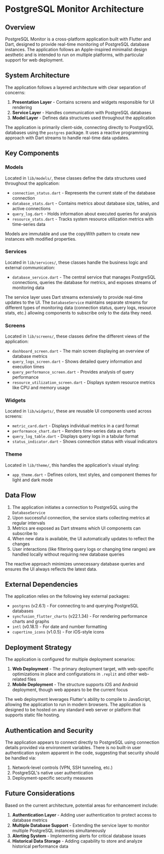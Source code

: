 # PostgreSQL Monitor Architecture

## Overview

PostgreSQL Monitor is a cross-platform application built with Flutter and Dart, designed to provide real-time monitoring of PostgreSQL database instances. The application follows an Apple-inspired minimalist design aesthetic and is intended to run on multiple platforms, with particular support for web deployment.

## System Architecture

The application follows a layered architecture with clear separation of concerns:

1. **Presentation Layer** - Contains screens and widgets responsible for UI rendering
2. **Service Layer** - Handles communication with PostgreSQL databases
3. **Model Layer** - Defines data structures used throughout the application

The application is primarily client-side, connecting directly to PostgreSQL databases using the `postgres` package. It uses a reactive programming approach with Dart streams to handle real-time data updates.

## Key Components

### Models

Located in `lib/models/`, these classes define the data structures used throughout the application:

- `connection_status.dart` - Represents the current state of the database connection
- `database_stats.dart` - Contains metrics about database size, tables, and active connections
- `query_log.dart` - Holds information about executed queries for analysis
- `resource_stats.dart` - Tracks system resource utilization metrics with time-series data

Models are immutable and use the copyWith pattern to create new instances with modified properties.

### Services

Located in `lib/services/`, these classes handle the business logic and external communication:

- `database_service.dart` - The central service that manages PostgreSQL connections, queries the database for metrics, and exposes streams of monitoring data

The service layer uses Dart streams extensively to provide real-time updates to the UI. The `DatabaseService` maintains separate streams for different types of monitoring data (connection status, query logs, resource stats, etc.) allowing components to subscribe only to the data they need.

### Screens

Located in `lib/screens/`, these classes define the different views of the application:

- `dashboard_screen.dart` - The main screen displaying an overview of database metrics
- `query_logs_screen.dart` - Shows detailed query information and execution times
- `query_performance_screen.dart` - Provides analysis of query performance
- `resource_utilization_screen.dart` - Displays system resource metrics like CPU and memory usage

### Widgets

Located in `lib/widgets/`, these are reusable UI components used across screens:

- `metric_card.dart` - Displays individual metrics in a card format
- `performance_chart.dart` - Renders time-series data as charts
- `query_log_table.dart` - Displays query logs in a tabular format
- `status_indicator.dart` - Shows connection status with visual indicators

### Theme

Located in `lib/theme/`, this handles the application's visual styling:

- `app_theme.dart` - Defines colors, text styles, and component themes for light and dark mode

## Data Flow

1. The application initiates a connection to PostgreSQL using the `DatabaseService`
2. Upon successful connection, the service starts collecting metrics at regular intervals
3. Metrics are exposed as Dart streams which UI components can subscribe to
4. When new data is available, the UI automatically updates to reflect the changes
5. User interactions (like filtering query logs or changing time ranges) are handled locally without requiring new database queries

The reactive approach minimizes unnecessary database queries and ensures the UI always reflects the latest data.

## External Dependencies

The application relies on the following key external packages:

- `postgres` (v2.6.1) - For connecting to and querying PostgreSQL databases
- `syncfusion_flutter_charts` (v22.1.34) - For rendering performance charts and graphs
- `intl` (v0.18.1) - For date and number formatting
- `cupertino_icons` (v1.0.5) - For iOS-style icons

## Deployment Strategy

The application is configured for multiple deployment scenarios:

1. **Web Deployment** - The primary deployment target, with web-specific optimizations in place and configurations in `.replit` and other web-related files
2. **Mobile Deployment** - The structure supports iOS and Android deployment, though web appears to be the current focus

The web deployment leverages Flutter's ability to compile to JavaScript, allowing the application to run in modern browsers. The application is designed to be hosted on any standard web server or platform that supports static file hosting.

## Authentication and Security

The application appears to connect directly to PostgreSQL using connection details provided via environment variables. There is no built-in user authentication system apparent in the code, suggesting that security should be handled via:

1. Network-level controls (VPN, SSH tunneling, etc.)
2. PostgreSQL's native user authentication
3. Deployment-specific security measures

## Future Considerations

Based on the current architecture, potential areas for enhancement include:

1. **Authentication Layer** - Adding user authentication to protect access to database metrics
2. **Multiple Database Support** - Extending the service layer to monitor multiple PostgreSQL instances simultaneously
3. **Alerting System** - Implementing alerts for critical database issues
4. **Historical Data Storage** - Adding capability to store and analyze historical performance data